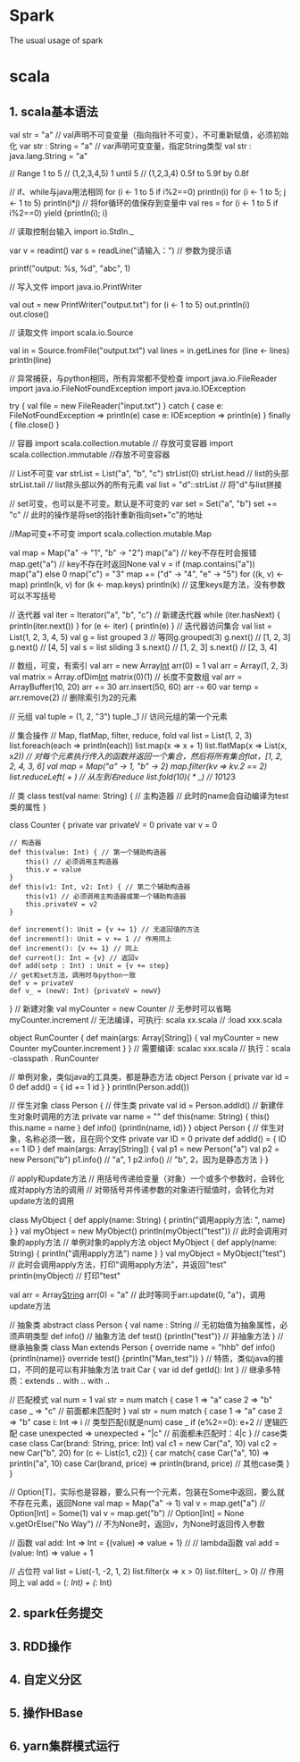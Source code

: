 # Spark
The usual usage of spark

# scala
## 1. scala基本语法
val str = "a" // val声明不可变变量（指向指针不可变），不可重新赋值，必须初始化 
var str : String = "a" // var声明可变变量，指定String类型 
val str : java.lang.String = "a"

// Range
1 to 5 // (1,2,3,4,5)
1 until 5 // (1,2,3,4)
0.5f to 5.9f by 0.8f

// if、while与java用法相同
for (i <- 1 to 5 if i%2==0) println(i)
for (i <- 1 to 5; j <- 1 to 5) println(i*j)
// 将for循环的值保存到变量中
val res = for (i <- 1 to 5 if i%2==0) yield {println(i); i}

// 读取控制台输入
import io.StdIn._

var v = readint()
var s = readLine("请输入：") // 参数为提示语

printf("output: %s, %d", "abc", 1)

// 写入文件
import java.io.PrintWriter

val out = new PrintWriter("output.txt")
for (i <- 1 to 5) out.println(i)
out.close()

// 读取文件
import scala.io.Source

val in = Source.fromFile("output.txt")
val lines = in.getLines
for (line <- lines) println(line)

// 异常捕获，与python相同，所有异常都不受检查
import java.io.FileReader
import java.io.FileNotFoundException
import java.io.IOException

try {
	val file = new FileReader("input.txt")
} catch {
	case e: FileNotFoundException =>
		println(e)
	case e: IOException =>
		println(e)
} finally {
	file.close()
}

// 容器
import scala.collection.mutable // 存放可变容器
import scala.collection.immutable //存放不可变容器

// List不可变
var strList = List("a", "b", "c") 
strList(0)
strList.head // list的头部
strList.tail // list除头部以外的所有元素
val list = "d"::strList // 将"d"与list拼接

// set可变，也可以是不可变。默认是不可变的
var set = Set("a", "b")
set += "c" // 此时的操作是将set的指针重新指向set+"c"的地址

//Map可变+不可变
import scala.collection.mutable.Map

val map = Map("a" -> "1", "b" -> "2")
map("a") // key不存在时会报错
map.get("a") // key不存在时返回None
val v = if (map.contains("a")) map("a") else 0
map("c") = "3"
map += ("d" -> "4", "e" -> "5")
for ((k, v) <- map) println(k, v)
for (k <- map.keys) println(k) // 这里keys是方法，没有参数可以不写括号

// 迭代器
val iter = Iterator("a", "b", "c") // 新建迭代器
while (iter.hasNext) {
	println(iter.next())
}
for (e <- iter) {
	println(e)
}
// 迭代器访问集合
val list = List(1, 2, 3, 4, 5)
val g = list grouped 3 // 等同g.grouped(3)
g.next() // [1, 2, 3]
g.next() // [4, 5]
val s = list sliding 3
s.next() // [1, 2, 3]
s.next() // [2, 3, 4]

// 数组，可变，有索引
val arr = new Array[Int](3)
arr(0) = 1
val arr = Array(1, 2, 3)
val matrix = Array.ofDim[Int](3,4)
matrix(0)(1)
// 长度不变数组
val arr = ArrayBuffer(10, 20)
arr += 30
arr.insert(50, 60)
arr -= 60
var temp = arr.remove(2) // 删除索引为2的元素

// 元组
val tuple = (1, 2, "3")
tuple._1 // 访问元组的第一个元素

// 集合操作
// Map, flatMap, filter, reduce, fold
val list = List(1, 2, 3)
list.foreach(each => println(each))
list.map(x => x + 1)
list.flatMap(x => List(x, x*2)) // 对每个元素执行传入的函数并返回一个集合，然后将所有集合flat，[1, 2, 2, 4, 3, 6]
val map = Map("a" -> 1, "b" -> 2)
map.filter(kv => kv._2 == 2)
list.reduceLeft(_ + _) // 从左到右reduce
list.fold(10)(_ * _) // 10*1*2*3

// 类
class test(val name: String) { // 主构造器
	// 此时的name会自动编译为test类的属性
}

class Counter {
	private var privateV = 0
	private var v = 0

	// 构造器
	def this(value: Int) { // 第一个辅助构造器
		this() // 必须调用主构造器
		this.v = value
	}
	def this(v1: Int, v2: Int) { // 第二个辅助构造器
		this(v1) // 必须调用主构造器或第一个辅助构造器
		this.privateV = v2
	}

	def increment(): Unit = {v += 1} // 无返回值的方法
	def increment(): Unit = v += 1 // 作用同上
	def increment(): {v += 1} // 同上
	def current(): Int = {v} // 返回v
	def add(setp : Int) : Unit = {v += step}
	// get和set方法，调用时与python一致
	def v = privateV
	def v_ = (newV: Int) {privateV = newV}
}
// 新建对象
val myCounter = new Counter // 无参时可以省略
myCounter.increment
// 无法编译，可执行: scala xx.scala
// :load xxx.scala

object RunCounter {
	def main(args: Array[String]) {
		val myCounter = new Counter
		myCounter.increment
	}
}
// 需要编译: scalac xxx.scala
// 执行：scala -classpath . RunCounter

// 单例对象，类似java的工具类，都是静态方法
object Person {
	private var id = 0
	def add() = {
		id += 1
		id
	}
}
println(Person.add())

// 伴生对象
class Person { // 伴生类
	private val id = Person.addId() // 新建伴生对象时调用的方法
	private var name = ""
	def this(name: String) {
		this()
		this.name = name
	}
	def info() {println(name, id)}
}
object Person { // 伴生对象，名称必须一致，且在同个文件
	private var ID = 0
	private def addId() = {
		ID += 1
		ID
	}
	def main(args: Array[String]) {
		val p1 = new Person("a")
		val p2 = new Person("b")
		p1.info() // "a", 1
		p2.info() // "b", 2，因为是静态方法
	}
}

// apply和update方法
// 用括号传递给变量（对象）一个或多个参数时，会转化成对apply方法的调用
// 对带括号并传递参数的对象进行赋值时，会转化为对update方法的调用

class MyObject {
	def apply(name: String) {
		println("调用apply方法: ", name)
	}
}
val myObject = new MyObject()
println(myObject("test")) // 此时会调用对象的apply方法
// 单例对象的apply方法
object MyObject {
	def apply(name: String) {
		println("调用apply方法")
		name
	}
}
val myObject = MyObject("test") // 此时会调用apply方法，打印"调用apply方法"，并返回"test"
println(myObject) // 打印"test"

val arr = Array[String](3)
arr(0) = "a" // 此时等同于arr.update(0, "a")，调用update方法

// 抽象类
abstract class Person {
	val name : String // 无初始值为抽象属性，必须声明类型
	def info() // 抽象方法
	def test() {println("test")} // 非抽象方法
}
// 继承抽象类
class Man extends Person {
	override name = "hhb"
	def info() {println(name)}
	override test() {println("Man_test")}
}
// 特质，类似java的接口，不同的是可以有非抽象方法
trait Car {
	var id
	def getId(): Int
}
// 继承多特质：extends .. with .. with ..

// 匹配模式
val num = 1
val str = num match {
	case 1 => "a"
	case 2 => "b"
	case _ => "c" // 前面都未匹配时
}
val str = num match {
	case 1 => "a"
	case 2 => "b"
	case i: Int => i // 类型匹配(i就是num)
	case _ if (e%2==0): e+2 // 逻辑匹配 
	case unexpected => unexpected + "|c" // 前面都未匹配时：4|c
}
// case类
case class Car(brand: String, price: Int)
val c1 = new Car("a", 10)
val c2 = new Car("b", 20)
for (c <- List(c1, c2)) {
	car match{
		case Car("a", 10) => println("a", 10)
		case Car(brand, price) => println(brand, price) // 其他case类
	}
}

// Option[T]，实际也是容器，要么只有一个元素，包装在Some中返回，要么就不存在元素，返回None
val map = Map("a" -> 1)
val v = map.get("a") // Option[Int] = Some(1)
val v = map.get("b") // Option[Int] = None
v.getOrElse("No Way") // 不为None时，返回v，为None时返回传入参数

// 函数
val add: Int => Int = {(value) => value + 1} // // lambda函数
val add = (value: Int) => value + 1 

// 占位符
val list = List(-1, -2, 1, 2)
list.filter(x => x > 0)
list.filter(_ > 0) // 作用同上
val add = (_: Int) + (_: Int)
## 2. spark任务提交
## 3. RDD操作
## 4. 自定义分区
## 5. 操作HBase
## 6. yarn集群模式运行
